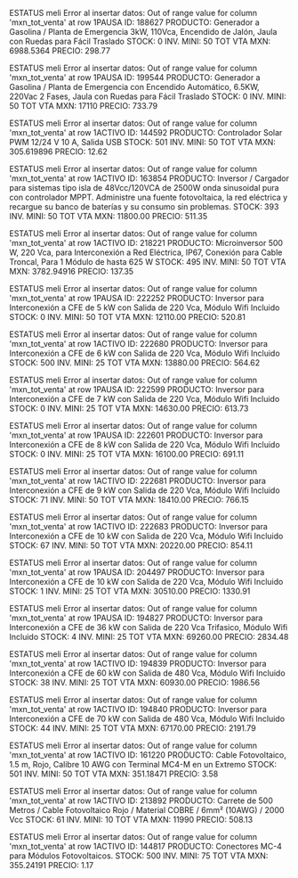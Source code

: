 ESTATUS meli
Error al insertar datos: Out of range value for column 'mxn_tot_venta' at row 1PAUSA
ID: 188627
PRODUCTO: Generador a Gasolina / Planta de Emergencia 3kW, 110Vca, Encendido de Jalón, Jaula con Ruedas para Fácil Traslado
STOCK: 0
INV. MINI: 50
TOT VTA MXN: 6988.5364
PRECIO: 298.77


ESTATUS meli
Error al insertar datos: Out of range value for column 'mxn_tot_venta' at row 1PAUSA
ID: 199544
PRODUCTO: Generador a Gasolina / Planta de Emergencia con Encendido Automático, 6.5KW, 220Vac 2 Fases, Jaula con Ruedas para Fácil Traslado
STOCK: 0
INV. MINI: 50
TOT VTA MXN: 17110
PRECIO: 733.79


ESTATUS meli
Error al insertar datos: Out of range value for column 'mxn_tot_venta' at row 1ACTIVO
ID: 144592
PRODUCTO: Controlador Solar PWM 12/24 V 10 A, Salida USB
STOCK: 501
INV. MINI: 50
TOT VTA MXN: 305.619896
PRECIO: 12.62


ESTATUS meli
Error al insertar datos: Out of range value for column 'mxn_tot_venta' at row 1ACTIVO
ID: 163854
PRODUCTO: Inversor / Cargador para sistemas tipo isla de 48Vcc/120VCA de 2500W onda sinusoidal pura con controlador MPPT. Administre una fuente fotovoltaica, la red eléctrica y recargue su banco de baterías y su consumo sin problemas.
STOCK: 393
INV. MINI: 50
TOT VTA MXN: 11800.00
PRECIO: 511.35


ESTATUS meli
Error al insertar datos: Out of range value for column 'mxn_tot_venta' at row 1ACTIVO
ID: 218221
PRODUCTO: Microinversor 500 W, 220 Vca, para Interconexión a Red Eléctrica, IP67, Conexión para Cable Troncal, Para 1 Módulo de hasta 625 W
STOCK: 495
INV. MINI: 50
TOT VTA MXN: 3782.94916
PRECIO: 137.35


ESTATUS meli
Error al insertar datos: Out of range value for column 'mxn_tot_venta' at row 1PAUSA
ID: 222252
PRODUCTO: Inversor para Interconexión a CFE de 5 kW con Salida de 220 Vca, Módulo Wifi Incluido
STOCK: 0
INV. MINI: 50
TOT VTA MXN: 12110.00
PRECIO: 520.81


ESTATUS meli
Error al insertar datos: Out of range value for column 'mxn_tot_venta' at row 1ACTIVO
ID: 222680
PRODUCTO: Inversor para Interconexión a CFE de 6 kW con Salida de 220 Vca, Módulo Wifi Incluido
STOCK: 500
INV. MINI: 25
TOT VTA MXN: 13880.00
PRECIO: 564.62

ESTATUS meli
Error al insertar datos: Out of range value for column 'mxn_tot_venta' at row 1PAUSA
ID: 222599
PRODUCTO: Inversor para Interconexión a CFE de 7 kW con Salida de 220 Vca, Módulo Wifi Incluido
STOCK: 0
INV. MINI: 25
TOT VTA MXN: 14630.00
PRECIO: 613.73

ESTATUS meli
Error al insertar datos: Out of range value for column 'mxn_tot_venta' at row 1PAUSA
ID: 222601
PRODUCTO: Inversor para Interconexión a CFE de 8 kW con Salida de 220 Vca, Módulo Wifi Incluido
STOCK: 0
INV. MINI: 25
TOT VTA MXN: 16100.00
PRECIO: 691.11

ESTATUS meli
Error al insertar datos: Out of range value for column 'mxn_tot_venta' at row 1ACTIVO
ID: 222681
PRODUCTO: Inversor para Interconexión a CFE de 9 kW con Salida de 220 Vca, Módulo Wifi Incluido
STOCK: 71
INV. MINI: 50
TOT VTA MXN: 18410.00
PRECIO: 766.15

ESTATUS meli
Error al insertar datos: Out of range value for column 'mxn_tot_venta' at row 1ACTIVO
ID: 222683
PRODUCTO: Inversor para Interconexión a CFE de 10 kW con Salida de 220 Vca, Módulo Wifi Incluido
STOCK: 67
INV. MINI: 50
TOT VTA MXN: 20220.00
PRECIO: 854.11

ESTATUS meli
Error al insertar datos: Out of range value for column 'mxn_tot_venta' at row 1PAUSA
ID: 204497
PRODUCTO: Inversor para Interconexión a CFE de 10 kW con Salida de 220 Vca, Módulo Wifi Incluido
STOCK: 1
INV. MINI: 25
TOT VTA MXN: 30510.00
PRECIO: 1330.91

ESTATUS meli
Error al insertar datos: Out of range value for column 'mxn_tot_venta' at row 1PAUSA
ID: 194827
PRODUCTO: Inversor para Interconexión a CFE de 36 kW con Salida de 220 Vca Trifasico, Módulo Wifi Incluido
STOCK: 4
INV. MINI: 25
TOT VTA MXN: 69260.00
PRECIO: 2834.48

ESTATUS meli
Error al insertar datos: Out of range value for column 'mxn_tot_venta' at row 1ACTIVO
ID: 194839
PRODUCTO: Inversor para Interconexión a CFE de 60 kW con Salida de 480 Vca, Módulo Wifi Incluido
STOCK: 38
INV. MINI: 25
TOT VTA MXN: 60930.00
PRECIO: 1986.56

ESTATUS meli
Error al insertar datos: Out of range value for column 'mxn_tot_venta' at row 1ACTIVO
ID: 194840
PRODUCTO: Inversor para Interconexión a CFE de 70 kW con Salida de 480 Vca, Módulo Wifi Incluido
STOCK: 44
INV. MINI: 25
TOT VTA MXN: 67170.00
PRECIO: 2191.79

ESTATUS meli
Error al insertar datos: Out of range value for column 'mxn_tot_venta' at row 1ACTIVO
ID: 161220
PRODUCTO: Cable Fotovoltaico, 1.5 m, Rojo, Calibre 10 AWG con Terminal MC4-M en un Extremo
STOCK: 501
INV. MINI: 50
TOT VTA MXN: 351.18471
PRECIO: 3.58

ESTATUS meli
Error al insertar datos: Out of range value for column 'mxn_tot_venta' at row 1ACTIVO
ID: 213892
PRODUCTO: Carrete de 500 Metros / Cable Fotovoltaico Rojo / Material COBRE / 6mm² (10AWG) / 2000 Vcc
STOCK: 61
INV. MINI: 10
TOT VTA MXN: 11990
PRECIO: 508.13


ESTATUS meli
Error al insertar datos: Out of range value for column 'mxn_tot_venta' at row 1ACTIVO
ID: 144817
PRODUCTO: Conectores MC-4 para Módulos Fotovoltaicos.
STOCK: 500
INV. MINI: 75
TOT VTA MXN: 355.24191
PRECIO: 1.17

